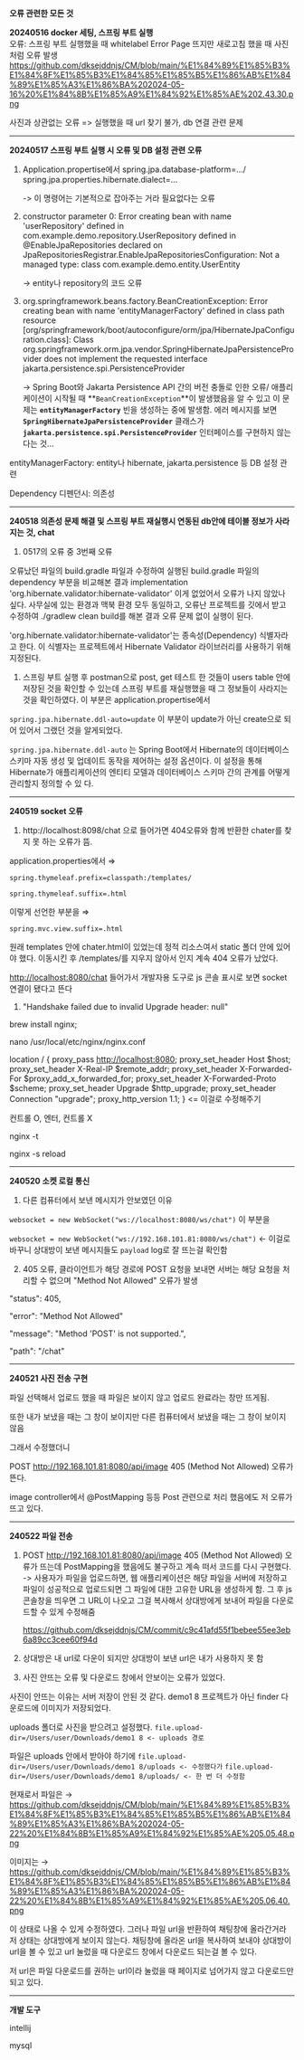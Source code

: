**오류 관련한 모든 것**

**20240516 docker 세팅, 스프링 부트 실행**    
오류: 스프링 부트 실행했을 때 whitelabel Error Page 뜨지만 새로고침 했을 때 사진처럼 오류 발생
<https://github.com/dksejddnjs/CM/blob/main/%E1%84%89%E1%85%B3%E1%84%8F%E1%85%B3%E1%84%85%E1%85%B5%E1%86%AB%E1%84%89%E1%85%A3%E1%86%BA%202024-05-16%20%E1%84%8B%E1%85%A9%E1%84%92%E1%85%AE%202.43.30.png>

사진과 상관없는 오류 => 실행했을 때 url 찾기 불가, db 연결 관련 문제

------------------------------------------------------------------------------------------
**20240517 스프링 부트 실행 시 오류 및 DB 설정 관련 오류**
1. Application.propertise에서 spring.jpa.database-platform=…/ spring.jpa.properties.hibernate.dialect=…

   -> 이 명령어는 기본적으로 잡아주는 거라 필요없다는 오류
3. constructor parameter 0: Error creating bean with name 'userRepository' defined in com.example.demo.repository.UserRepository defined in @EnableJpaRepositories declared on JpaRepositoriesRegistrar.EnableJpaRepositoriesConfiguration: Not a managed type: class com.example.demo.entity.UserEntity

   -> entity나 repository의 코드 오류
4. org.springframework.beans.factory.BeanCreationException: Error creating bean with name 'entityManagerFactory' defined in class path resource [org/springframework/boot/autoconfigure/orm/jpa/HibernateJpaConfiguration.class]: Class org.springframework.orm.jpa.vendor.SpringHibernateJpaPersistenceProvider does not implement the requested interface jakarta.persistence.spi.PersistenceProvider

   -> Spring Boot와 Jakarta Persistence API 간의 버전 충돌로 인한 오류/ 애플리케이션이 시작될 때 **`BeanCreationException`**이 발생했음을 알 수 있고 이 문제는 **`entityManagerFactory`** 빈을 생성하는 중에 발생함. 에러 메시지를 보면 **`SpringHibernateJpaPersistenceProvider`** 클래스가 **`jakarta.persistence.spi.PersistenceProvider`** 인터페이스를 구현하지 않는다는 것... 

entityManagerFactory: entity나 hibernate, jakarta.persistence 등 DB 설정 관련

Dependency 디펜던시: 의존성

------------------------------------------------------------------------------------------
**240518  의존성 문제 해결 및 스프링 부트 재실행시 연동된 db안에 테이블 정보가 사라지는 것, chat**

1. 0517의 오류 중  3번째 오류

오류났던 파일의 build.gradle 파일과 수정하여 실행된 build.gradle 파일의 dependency 부분을 비교해본 결과  implementation 'org.hibernate.validator:hibernate-validator' 이게 없었어서 오류가 나지 않았나 싶다. 사무실에 있는 환경과 맥북 환경 모두 동일하고, 오류난 프로젝트를 깃에서 받고 수정하여 ./gradlew clean build를 해본 결과 오류 문제 없이 실행이 된다.

'org.hibernate.validator:hibernate-validator'는 종속성(Dependency) 식별자라고 한다. 이 식별자는 프로젝트에서 Hibernate Validator 라이브러리를 사용하기 위해 지정된다.

1. 스프링 부트 실행 후 postman으로 post, get 테스트 한 것들이 users table 안에 저장된 것을 확인할 수 있는데 스프링 부트를 재실행했을 때 그 정보들이 사라지는 것을 확인하였다. 이 부분은 application.propertise에서 

`spring.jpa.hibernate.ddl-auto=update` 이 부분이 update가 아닌 create으로 되어 있어서 그랬던 것을 알게되었다.

`spring.jpa.hibernate.ddl-auto` 는 Spring Boot에서 Hibernate의 데이터베이스 스키마 자동 생성 및 업데이트 동작을 제어하는 설정 옵션이다. 이 설정을 통해 Hibernate가 애플리케이션의 엔티티 모델과 데이터베이스 스키마 간의 관계를 어떻게 관리할지 정의할 수 있
다.

------------------------------------------------------------------------------------------
**240519 socket 오류**

1. http://localhost:8098/chat 으로 들어가면 404오류와 함께 반환한 chater를 찾지 못 하는 오류가  뜸.

application.properties에서 ⇒

`spring.thymeleaf.prefix=classpath:/templates/`

`spring.thymeleaf.suffix=.html`

이렇게 선언한 부분을  ⇒

`spring.mvc.view.suffix=.html`

원래 templates 안에 chater.html이 있었는데 정적 리소스여서 static 폴더 안에 있어야 했다. 이동시킨 후 /templates/를 지우지 않아서 인지 계속 404 오류가 났었다.

[http://localhost:8080/chat](http://localhost:8080/chat이) 들어가서 개발자용 도구로 js 콘솔 표시로 보면 socket 연결이 됐다고 뜬다 

1. "Handshake failed due to invalid Upgrade header: null"

 brew install nginx;

 nano /usr/local/etc/nginx/nginx.conf 

location / {
proxy_pass [http://localhost:8080](http://localhost:8080/);
proxy_set_header Host $host;
proxy_set_header X-Real-IP $remote_addr;
proxy_set_header X-Forwarded-For $proxy_add_x_forwarded_for;
proxy_set_header X-Forwarded-Proto $scheme;
proxy_set_header Upgrade $http_upgrade;
proxy_set_header Connection "upgrade";
proxy_http_version 1.1;
} <= 이걸로 수정해주기

컨트롤 O, 엔터, 컨트롤 X

nginx -t   

nginx -s reload

------------------------------------------------------------------------------------------
**240520 소켓 로컬 통신**

1. 다른 컴퓨터에서 보낸 메시지가 안보였던 이유

`websocket = new WebSocket("ws://localhost:8080/ws/chat")`  이 부분을 

`websocket = new WebSocket("ws://192.168.101.81:8080/ws/chat")`  ← 이걸로 바꾸니 상대방이 보낸 메시지들도 `payload` log로 잘 뜨는걸 확인함

2. 405 오류, 클라이언트가 해당 경로에 POST 요청을 보내면 서버는 해당 요청을 처리할 수 없으며 "Method Not Allowed" 오류가 발생
   
  "status": 405,
  
  "error": "Method Not Allowed"
  
  "message": "Method 'POST' is not supported.",
  
  "path": "/chat"

  -----------------------------------------------------------------------------------
  **240521 사진 전송 구현**

파일 선택해서 업로드 했을 때 파일은 보이지 않고 업로드 완료라는 창만 뜨게됨.

또한 내가 보냈을 때는 그 창이 보이지만 다른 컴퓨터에서 보냈을 때는 그 창이 보이지 않음

그래서 수정했더니

POST <http://192.168.101.81:8080/api/image> 405 (Method Not Allowed) 오류가 뜬다.

image controller에서 @PostMapping 등등 Post 관련으로 처리 했음에도 저 오류가 뜨고 있다.

-----------------------------------------------------------------------------------------
**240522 파일 전송**

1. POST <http://192.168.101.81:8080/api/image> 405 (Method Not Allowed) 오류가 뜨는데 PostMapping을 했음에도 불구하고 계속 떠서 코드를 다시 구현했다.
->  사용자가 파일을 업로드하면, 웹 애플리케이션은 해당 파일을 서버에 저장하고 파일이 성공적으로 업로드되면 그 파일에 대한 고유한 URL을 생성하게 함. 그 후 js 콘솔창을 띄우면 그 URL이 나오고 그걸 복사해서 상대방에게 보내어 파일을 다운로드할 수 있게 수정해줌

   <https://github.com/dksejddnjs/CM/commit/c9c41afd55f1bebee55ee3eb6a89cc3cee60f94d>

2. 상대방은 내 url로 다운이 되지만 상대방이 보낸 url은 내가 사용하지 못 함

1. 사진 안뜨는 오류 및 다운로드 창에서 안보이는 오류가 있었다.

사진이 안뜨는 이유는 서버 저장이 안된 것 같다. demo1 8 프로젝트가 아닌 finder 다운로드에 이미지가 저장되었다.

 uploads 폴더로 사진을 받으려고 설정했다.
`file.upload-dir=/Users/user/Downloads/demo1 8 <- uploads 경로`

파일은 uploads 안에서 받아야 하기에
`file.upload-dir=/Users/user/Downloads/demo1 8/uploads <- 수정했다가`
`file.upload-dir=/Users/user/Downloads/demo1 8/uploads/ <- 한 번 더 수정함`

현재로서 파일은 →
<https://github.com/dksejddnjs/CM/blob/main/%E1%84%89%E1%85%B3%E1%84%8F%E1%85%B3%E1%84%85%E1%85%B5%E1%86%AB%E1%84%89%E1%85%A3%E1%86%BA%202024-05-22%20%E1%84%8B%E1%85%A9%E1%84%92%E1%85%AE%205.05.48.png>

이미지는 →
<https://github.com/dksejddnjs/CM/blob/main/%E1%84%89%E1%85%B3%E1%84%8F%E1%85%B3%E1%84%85%E1%85%B5%E1%86%AB%E1%84%89%E1%85%A3%E1%86%BA%202024-05-22%20%E1%84%8B%E1%85%A9%E1%84%92%E1%85%AE%205.06.40.png>


이 상태로 나올 수 있게 수정하였다. 그러나 파일 url을 반환하여 채팅창에 올라간거라 저 상태는 상대방에게 보이지 않는다. 채팅창에 올라온 url을 복사하여 보내야 상대방이 url을 볼 수 있고 url 눌렀을 때 다운로드 창에서 다운로드 되는걸 볼 수 있다. 

저 url은 파일 다운로드를 권하는 url이라 눌렀을 때 페이지로 넘어가지 않고 다운로드만 되고 있다.

------------------------------------------------------------------------------------------
**개발 도구**

intellij

mysql
